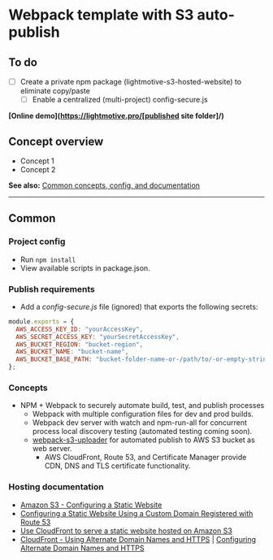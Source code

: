 # Webpack template with S3 auto-publish

## To do

- [ ] Create a private npm package (lightmotive-s3-hosted-website) to eliminate copy/paste
  - [ ] Enable a centralized (multi-project) config-secure.js

**[Online demo](https://lightmotive.pro/[published site folder]/)**

## Concept overview

- Concept 1
- Concept 2

**See also:** [Common concepts, config, and documentation](https://github.com/alight1/template-webpack-with-s3-hosting#common)

---

## Common

### Project config

- Run `npm install`
- View available scripts in package.json.

### Publish requirements

- Add a _config-secure.js_ file (ignored) that exports the following secrets:

```javascript
module.exports = {
  AWS_ACCESS_KEY_ID: "yourAccessKey",
  AWS_SECRET_ACCESS_KEY: "yourSecretAccessKey",
  AWS_BUCKET_REGION: "bucket-region",
  AWS_BUCKET_NAME: "bucket-name",
  AWS_BUCKET_BASE_PATH: "bucket-folder-name-or-/path/to/-or-empty-string",
};
```

### Concepts

- NPM + Webpack to securely automate build, test, and publish processes
  - Webpack with multiple configuration files for dev and prod builds.
  - Webpack dev server with watch and npm-run-all for concurrent process local discovery testing (automated testing coming soon).
  - [webpack-s3-uploader](https://www.npmjs.com/package/webpack-s3-uploader) for automated publish to AWS S3 bucket as web server.
    - AWS CloudFront, Route 53, and Certificate Manager provide CDN, DNS and TLS certificate functionality.

### Hosting documentation

- [Amazon S3 - Configuring a Static Website](https://docs.aws.amazon.com/AmazonS3/latest/dev/HostingWebsiteOnS3Setup.html)
- [Configuring a Static Website Using a Custom Domain Registered with Route 53](https://docs.aws.amazon.com/AmazonS3/latest/dev/website-hosting-custom-domain-walkthrough.html)
- [Use CloudFront to serve a static website hosted on Amazon S3](https://aws.amazon.com/premiumsupport/knowledge-center/cloudfront-serve-static-website/)
- [CloudFront - Using Alternate Domain Names and HTTPS](https://docs.aws.amazon.com/AmazonCloudFront/latest/DeveloperGuide/using-https-alternate-domain-names.html) | [Configuring Alternate Domain Names and HTTPS](https://docs.aws.amazon.com/AmazonCloudFront/latest/DeveloperGuide/cnames-and-https-procedures.html)
